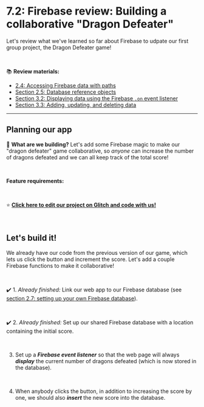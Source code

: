 # 7.2: Firebase review: Building a collaborative "Dragon Defeater"

Let's review what we've learned so far about Firebase to udpate our first group project, the Dragon Defeater game!

<br/>

:books: **Review materials:**

  - [2.4: Accessing Firebase data with paths](https://github.com/LearnTeachCode/intro-javascript-class/blob/may-2018-int/week-2/2-4-firebase-paths.md)
  - [Section 2.5: Database reference objects](https://github.com/LearnTeachCode/intro-javascript-class/blob/may-2018-int/week-2/2-5-firebase-reference-objects.md)
  - [Section 3.2: Displaying data using the Firebase `.on` event listener](https://github.com/LearnTeachCode/intro-javascript-class/blob/may-2018-int/week-3/3-2-firebase-event-listener.md)
  - [Section 3.3: Adding, updating, and deleting data](https://github.com/LearnTeachCode/intro-javascript-class/blob/may-2018-int/week-3/3-3-firebase-set-remove.md)

<hr/>

## Planning our app

:hammer: **What are we building?** Let's add some Firebase magic to make our "dragon defeater" game collaborative, so *anyone* can increase the number of dragons defeated and we can all keep track of the total score!

<br/>

**Feature requirements:**


<br/>

:star: **[Click here to edit our project on Glitch and code with us!](https://glitch.com/edit/#!/join/ba450900-3285-4094-b8d7-a337c8421e4b)**

<br/>


## Let's build it!

We already have our code from the previous version of our game, which lets us click the button and increment the score. Let's add a couple Firebase functions to make it collaborative!

<br/>

  :heavy_check_mark: 1.  *Already finished:* Link our web app to our Firebase database (see [section 2.7: setting up your own Firebase database](https://github.com/LearnTeachCode/intro-javascript-class/blob/may-2018-int/week-2/2-7-firebase-setup.md)).

<br/>

  :heavy_check_mark: 2. *Already finished:* Set up our shared Firebase database with a location containing the initial score.
 
 <br/>
 
  3. Set up a ***Firebase event listener*** so that the web page will always ***display*** the current number of dragons defeated (which is now stored in the database).
 
 <br/>
 
  4. When anybody clicks the button, in addition to increasing the score by one, we should also ***insert*** the new score into the database.

